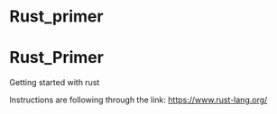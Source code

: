 # Rust_primer
# Rust_Primer
Getting started with rust 


Instructions are following through the link: https://www.rust-lang.org/
